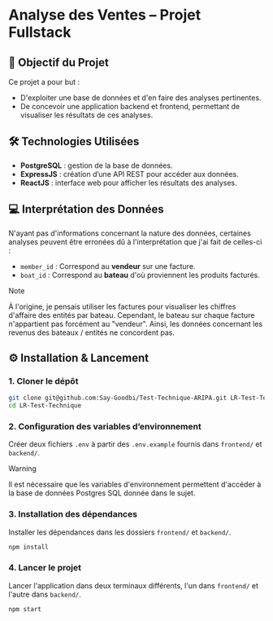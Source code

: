 # Analyse des Ventes – Projet Fullstack

## 🎯 Objectif du Projet

Ce projet a pour but :
- D'exploiter une base de données et d'en faire des analyses pertinentes.
- De concevoir une application backend et frontend, permettant de visualiser les résultats de ces analyses.

## 🛠️ Technologies Utilisées

- **PostgreSQL** : gestion de la base de données.
- **ExpressJS** : création d’une API REST pour accéder aux données.
- **ReactJS** : interface web pour afficher les résultats des analyses.

## 💻 Interprétation des Données
N'ayant pas d'informations concernant la nature des données,
certaines analyses peuvent être erronées dû à l'interprétation que j'ai fait de celles-ci :

- `member_id` : Correspond au **vendeur** sur une facture.
- `boat_id` : Correspond au **bateau** d'où proviennent les produits facturés.


> [!NOTE]
> À l'origine, je pensais utiliser les factures pour visualiser les chiffres d'affaire des entités par bateau. Cependant, le bateau sur chaque facture n'appartient pas forcément au "vendeur". 
> Ainsi, les données concernant les revenus des bateaux / entités ne concordent pas.


## ⚙️ Installation & Lancement

### 1. Cloner le dépôt

```bash
git clone git@github.com:Say-Goodbi/Test-Technique-ARIPA.git LR-Test-Technique
cd LR-Test-Technique
```

### 2. Configuration des variables d’environnement

Créer deux fichiers `.env` à partir des `.env.example` fournis dans `frontend/` et `backend/`.


> [!WARNING]
> Il est nécessaire que les variables d'environnement permettent d'accéder à la base de données Postgres SQL donnée dans le sujet. 

### 3. Installation des dépendances

Installer les dépendances dans les dossiers `frontend/` et `backend/`.

```bash
npm install
```

### 4. Lancer le projet

Lancer l'application dans deux terminaux différents, l'un dans `frontend/` et l'autre dans `backend/`.

```bash
npm start
```
